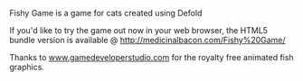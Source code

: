 Fishy Game is a game for cats created using Defold

If you'd like to try the game out now in your web browser, the HTML5 bundle version is available @ http://medicinalbacon.com/Fishy%20Game/

Thanks to www.gamedeveloperstudio.com for the royalty free animated fish graphics.
